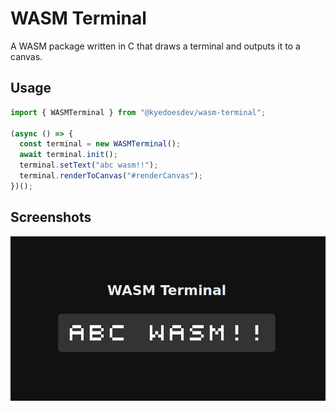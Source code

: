 # WASM Terminal

A WASM package written in C that draws a terminal and outputs it to a canvas.

## Usage
```typescript
import { WASMTerminal } from "@kyedoesdev/wasm-terminal";

(async () => {
  const terminal = new WASMTerminal();
  await terminal.init();
  terminal.setText("abc wasm!!");
  terminal.renderToCanvas("#renderCanvas");
})();
```

## Screenshots
![Screenshot of wasm-terminal](https://github.com/kyelewis/hello-wasm-with-c/blob/main/screenshots/screenshot-1.png?raw=true)


